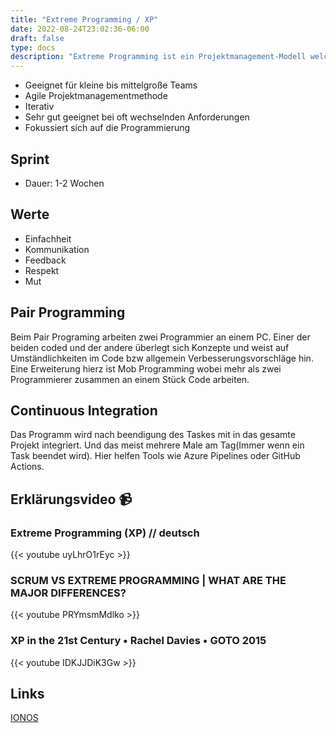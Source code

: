 ```yaml
---
title: "Extreme Programming / XP"
date: 2022-08-24T23:02:36-06:00
draft: false
type: docs
description: "Extreme Programming ist ein Projektmanagement-Modell welches die Programmierung in den Vordergrund der Software-Entwicklung stellt."
---
```


- Geeignet für kleine bis mittelgroße Teams
- Agile Projektmanagementmethode
- Iterativ
- Sehr gut geeignet bei oft wechselnden Anforderungen
- Fokussiert sich auf die Programmierung

## Sprint

- Dauer: 1-2 Wochen

## Werte

- Einfachheit
- Kommunikation
- Feedback
- Respekt
- Mut

## Pair Programming

Beim Pair Programing arbeiten zwei Programmier an einem PC. Einer der beiden coded und der andere überlegt sich Konzepte und weist auf Umständlichkeiten im Code bzw allgemein Verbesserungsvorschläge hin. Eine Erweiterung hierz ist Mob Programming wobei mehr als zwei Programmierer zusammen an einem Stück Code arbeiten.

## Continuous Integration

Das Programm wird nach beendigung des Taskes mit in das gesamte Projekt integriert. Und das meist mehrere Male am Tag(Immer wenn ein Task beendet wird). Hier helfen Tools wie Azure Pipelines oder GitHub Actions.

## Erklärungsvideo 📹

### Extreme Programming (XP) // deutsch

{{< youtube uyLhrO1rEyc >}}

### SCRUM VS EXTREME PROGRAMMING | WHAT ARE THE MAJOR DIFFERENCES?

{{< youtube PRYmsmMdlko >}}

### XP in the 21st Century • Rachel Davies • GOTO 2015

{{< youtube IDKJJDiK3Gw >}}

## Links

[IONOS](https://www.ionos.de/digitalguide/websites/web-entwicklung/extreme-programming/)  

